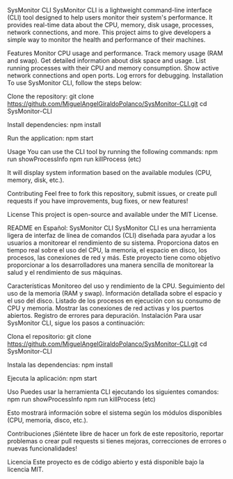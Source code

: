 SysMonitor CLI
SysMonitor CLI is a lightweight command-line interface (CLI) tool designed to help users monitor their system's performance. It provides real-time data about the CPU, memory, disk usage, processes, network connections, and more. This project aims to give developers a simple way to monitor the health and performance of their machines.

Features
Monitor CPU usage and performance.
Track memory usage (RAM and swap).
Get detailed information about disk space and usage.
List running processes with their CPU and memory consumption.
Show active network connections and open ports.
Log errors for debugging.
Installation
To use SysMonitor CLI, follow the steps below:

Clone the repository:
git clone https://github.com/MiguelAngelGiraldoPolanco/SysMonitor-CLI.git
cd SysMonitor-CLI

Install dependencies:
npm install

Run the application:
npm start

Usage
You can use the CLI tool by running the following commands:
npm run showProcessInfo
npm run killProcess
(etc)

It will display system information based on the available modules (CPU, memory, disk, etc.).

Contributing
Feel free to fork this repository, submit issues, or create pull requests if you have improvements, bug fixes, or new features!

License
This project is open-source and available under the MIT License.

README en Español:
SysMonitor CLI
SysMonitor CLI es una herramienta ligera de interfaz de línea de comandos (CLI) diseñada para ayudar a los usuarios a monitorear el rendimiento de su sistema. Proporciona datos en tiempo real sobre el uso del CPU, la memoria, el espacio en disco, los procesos, las conexiones de red y más. Este proyecto tiene como objetivo proporcionar a los desarrolladores una manera sencilla de monitorear la salud y el rendimiento de sus máquinas.

Características
Monitoreo del uso y rendimiento de la CPU.
Seguimiento del uso de la memoria (RAM y swap).
Información detallada sobre el espacio y el uso del disco.
Listado de los procesos en ejecución con su consumo de CPU y memoria.
Mostrar las conexiones de red activas y los puertos abiertos.
Registro de errores para depuración.
Instalación
Para usar SysMonitor CLI, sigue los pasos a continuación:

Clona el repositorio:
git clone https://github.com/MiguelAngelGiraldoPolanco/SysMonitor-CLI.git
cd SysMonitor-CLI

Instala las dependencias:
npm install

Ejecuta la aplicación:
npm start

Uso
Puedes usar la herramienta CLI ejecutando los siguientes comandos:
npm run showProcessInfo
npm run killProcess
(etc)

Esto mostrará información sobre el sistema según los módulos disponibles (CPU, memoria, disco, etc.).

Contribuciones
¡Siéntete libre de hacer un fork de este repositorio, reportar problemas o crear pull requests si tienes mejoras, correcciones de errores o nuevas funcionalidades!

Licencia
Este proyecto es de código abierto y está disponible bajo la licencia MIT.
